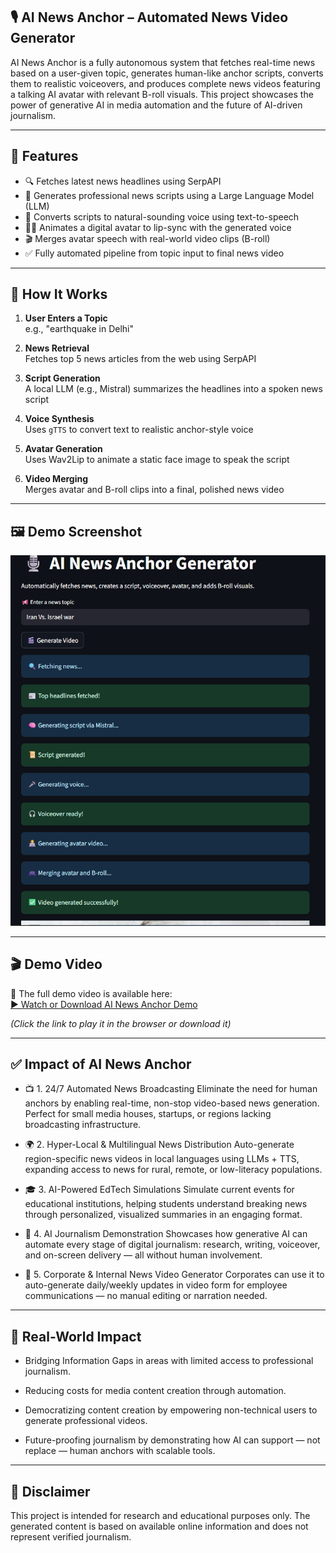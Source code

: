 ## 🎙️ AI News Anchor – Automated News Video Generator

AI News Anchor is a fully autonomous system that fetches real-time news based on a user-given topic, generates human-like anchor scripts, converts them to realistic voiceovers, and produces complete news videos featuring a talking AI avatar with relevant B-roll visuals. This project showcases the power of generative AI in media automation and the future of AI-driven journalism.

---

## 🌟 Features

- 🔍 Fetches latest news headlines using SerpAPI
- 🧠 Generates professional news scripts using a Large Language Model (LLM)
- 🎤 Converts scripts to natural-sounding voice using text-to-speech
- 🧑‍💻 Animates a digital avatar to lip-sync with the generated voice
- 🎬 Merges avatar speech with real-world video clips (B-roll)
- ✅ Fully automated pipeline from topic input to final news video


---

## 🚀 How It Works

1. **User Enters a Topic**  
   e.g., "earthquake in Delhi"

2. **News Retrieval**  
   Fetches top 5 news articles from the web using SerpAPI

3. **Script Generation**  
   A local LLM (e.g., Mistral) summarizes the headlines into a spoken news script

4. **Voice Synthesis**  
   Uses `gTTS` to convert text to realistic anchor-style voice

5. **Avatar Generation**  
   Uses Wav2Lip to animate a static face image to speak the script

6. **Video Merging**  
   Merges avatar and B-roll clips into a final, polished news video

---

## 🖼️ Demo Screenshot

<p align="center">
  <img src="assets/Screenshot 2025-07-03 132825.png"/>
</p>

---

## 🎬 Demo Video

📂 The full demo video is available here:  
[▶️ Watch or Download AI News Anchor Demo](assets/final_news_video.mp4)

_(Click the link to play it in the browser or download it)_

---

## ✅ Impact of AI News Anchor

- 📺 1. 24/7 Automated News Broadcasting
Eliminate the need for human anchors by enabling real-time, non-stop video-based news generation. Perfect for small media houses, startups, or regions lacking broadcasting infrastructure.

- 🌍 2. Hyper-Local & Multilingual News Distribution
Auto-generate region-specific news videos in local languages using LLMs + TTS, expanding access to news for rural, remote, or low-literacy populations.

- 🎓 3. AI-Powered EdTech Simulations
Simulate current events for educational institutions, helping students understand breaking news through personalized, visualized summaries in an engaging format.

- 🧠 4. AI Journalism Demonstration
Showcases how generative AI can automate every stage of digital journalism: research, writing, voiceover, and on-screen delivery — all without human involvement.

- 💼 5. Corporate & Internal News Video Generator
Corporates can use it to auto-generate daily/weekly updates in video form for employee communications — no manual editing or narration needed.

---

## 🌟 Real-World Impact

- Bridging Information Gaps in areas with limited access to professional journalism.

- Reducing costs for media content creation through automation.

- Democratizing content creation by empowering non-technical users to generate professional videos.

- Future-proofing journalism by demonstrating how AI can support — not replace — human anchors with scalable tools.

---

## 🛑 Disclaimer

This project is intended for research and educational purposes only. The generated content is based on available online information and does not represent verified journalism.



